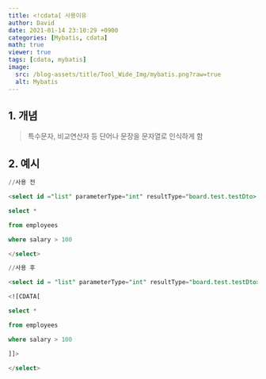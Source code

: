 ```yaml
---
title: <!cdata[ 사용이유
author: David
date: 2021-01-14 23:10:29 +0900
categories: [Mybatis, cdata]
math: true
viewer: true
tags: [cdata, mybatis]
image:
  src: /blog-assets/title/Tool_Wide_Img/mybatis.png?raw=true
  alt: Mybatis
---
```


## 1. 개념
> 특수문자, 비교연산자 등 단어나 문장을 문자열로 인식하게 함

## 2. 예시

 
```sql
//사용 전

<select id ="list" parameterType="int" resultType="board.test.testDto>

select *

from employees

where salary > 100

</select>
```
```sql
//사용 후

<select id = "list" parameterType="int" resultType="board.test.testDto>

<![CDATA[

select *

from employees

where salary > 100

]]>

</select> 

```